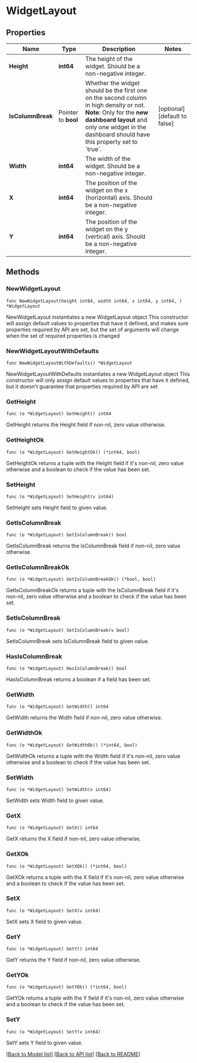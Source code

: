 # WidgetLayout

## Properties

Name | Type | Description | Notes
------------ | ------------- | ------------- | -------------
**Height** | **int64** | The height of the widget. Should be a non-negative integer. | 
**IsColumnBreak** | Pointer to **bool** | Whether the widget should be the first one on the second column in high density or not. **Note**: Only for the **new dashboard layout** and only one widget in the dashboard should have this property set to &#x60;true&#x60;. | [optional] [default to false]
**Width** | **int64** | The width of the widget. Should be a non-negative integer. | 
**X** | **int64** | The position of the widget on the x (horizontal) axis. Should be a non-negative integer. | 
**Y** | **int64** | The position of the widget on the y (vertical) axis. Should be a non-negative integer. | 

## Methods

### NewWidgetLayout

`func NewWidgetLayout(height int64, width int64, x int64, y int64, ) *WidgetLayout`

NewWidgetLayout instantiates a new WidgetLayout object
This constructor will assign default values to properties that have it defined,
and makes sure properties required by API are set, but the set of arguments
will change when the set of required properties is changed

### NewWidgetLayoutWithDefaults

`func NewWidgetLayoutWithDefaults() *WidgetLayout`

NewWidgetLayoutWithDefaults instantiates a new WidgetLayout object
This constructor will only assign default values to properties that have it defined,
but it doesn't guarantee that properties required by API are set

### GetHeight

`func (o *WidgetLayout) GetHeight() int64`

GetHeight returns the Height field if non-nil, zero value otherwise.

### GetHeightOk

`func (o *WidgetLayout) GetHeightOk() (*int64, bool)`

GetHeightOk returns a tuple with the Height field if it's non-nil, zero value otherwise
and a boolean to check if the value has been set.

### SetHeight

`func (o *WidgetLayout) SetHeight(v int64)`

SetHeight sets Height field to given value.


### GetIsColumnBreak

`func (o *WidgetLayout) GetIsColumnBreak() bool`

GetIsColumnBreak returns the IsColumnBreak field if non-nil, zero value otherwise.

### GetIsColumnBreakOk

`func (o *WidgetLayout) GetIsColumnBreakOk() (*bool, bool)`

GetIsColumnBreakOk returns a tuple with the IsColumnBreak field if it's non-nil, zero value otherwise
and a boolean to check if the value has been set.

### SetIsColumnBreak

`func (o *WidgetLayout) SetIsColumnBreak(v bool)`

SetIsColumnBreak sets IsColumnBreak field to given value.

### HasIsColumnBreak

`func (o *WidgetLayout) HasIsColumnBreak() bool`

HasIsColumnBreak returns a boolean if a field has been set.

### GetWidth

`func (o *WidgetLayout) GetWidth() int64`

GetWidth returns the Width field if non-nil, zero value otherwise.

### GetWidthOk

`func (o *WidgetLayout) GetWidthOk() (*int64, bool)`

GetWidthOk returns a tuple with the Width field if it's non-nil, zero value otherwise
and a boolean to check if the value has been set.

### SetWidth

`func (o *WidgetLayout) SetWidth(v int64)`

SetWidth sets Width field to given value.


### GetX

`func (o *WidgetLayout) GetX() int64`

GetX returns the X field if non-nil, zero value otherwise.

### GetXOk

`func (o *WidgetLayout) GetXOk() (*int64, bool)`

GetXOk returns a tuple with the X field if it's non-nil, zero value otherwise
and a boolean to check if the value has been set.

### SetX

`func (o *WidgetLayout) SetX(v int64)`

SetX sets X field to given value.


### GetY

`func (o *WidgetLayout) GetY() int64`

GetY returns the Y field if non-nil, zero value otherwise.

### GetYOk

`func (o *WidgetLayout) GetYOk() (*int64, bool)`

GetYOk returns a tuple with the Y field if it's non-nil, zero value otherwise
and a boolean to check if the value has been set.

### SetY

`func (o *WidgetLayout) SetY(v int64)`

SetY sets Y field to given value.



[[Back to Model list]](../README.md#documentation-for-models) [[Back to API list]](../README.md#documentation-for-api-endpoints) [[Back to README]](../README.md)


